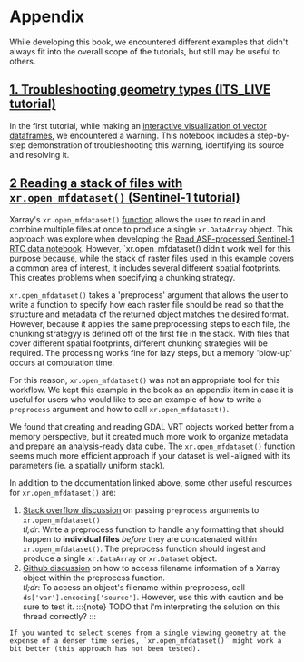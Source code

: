 # Appendix

While developing this book, we encountered different examples that didn't always fit into the overall scope of the tutorials, but still may be useful to others. 

## [1. Troubleshooting geometry types (ITS_LIVE tutorial)](nbs/1_handle_mult_geom_types.ipynb)

In the first tutorial, while making an [interactive visualization of vector dataframes](../itslive_nbs/3_combining_raster_vector_data.ipynb), we encountered a warning. This notebook includes a step-by-step demonstration of troubleshooting this warning, identifying its source and resolving it. 

## [2 Reading a stack of files with `xr.open_mfdataset()` (Sentinel-1 tutorial)](nbs/2_read_w_xropen_mfdataset.ipynb)

Xarray's `xr.open_mfdataset()` [function](https://docs.xarray.dev/en/stable/generated/xarray.open_mfdataset.html) allows the user to read in and combine multiple files at once to produce a single `xr.DataArray` object. This approach was explore when developing the [Read ASF-processed Sentinel-1 RTC data notebook](../tutorial2/nbs/1_read_asf_data.ipynb). However, `xr.open_mfdataset() didn't work well for this purpose because, while the stack of raster files used in this example covers a common area of interest, it includes several different spatial footprints. This creates problems when specifying a chunking strategy. 

`xr.open_mfdataset()` takes a 'preprocess' argument that allows the user to write a function to specify how each raster file should be read so that the structure and metadata of the returned object matches the desired format. However, because it applies the same preprocessing steps to each file, the chunking strategyy is defined off of the first file in the stack. With files that cover different spatial footprints, different chunking strategies will be required. The processing works fine for lazy steps, but a memory 'blow-up' occurs at computation time. 

For this reason, `xr.open_mfdataset()` was not an appropriate tool for this workflow. We kept this example in the book as an appendix item in case it is useful for users who would like to see an example of how to write a `preprocess` argument and how to call `xr.open_mfdataset()`. 

We found that creating and reading GDAL VRT objects worked better from a memory perspective, but it created much more work to organize metadata and prepare an analysis-ready data cube. The `xr.open_mfdataset()` function seems much more efficient approach if your dataset is well-aligned with its parameters (ie. a spatially uniform stack).

In addition to the documentation linked above, some other useful resources for `xr.open_mfdataset()` are: 

1. [Stack overflow discussion](https://stackoverflow.com/questions/51709266/using-xarray-to-open-a-multi-file-dataset-when-both-the-files-and-dataset-have-a) on passing `preprocess` arguments to `xr.open_mfdataset()`  
    *tl;dr*: Write a preprocess function to handle any formatting that should happen to **individual files** *before* they are concatenated within `xr.open_mfdataset()`. The preprocess function should ingest and produce a single `xr.DataArray` or `xr.Dataset` object.   
2. [Github discussion](https://github.com/pydata/xarray/issues/2550) on how to access filename information of a Xarray object within the preprocess function.   
    *tl;dr*: To access an object's filename within preprocess, call `ds['var'].encoding['source']`. However, use this with caution and be sure to test it. 
:::{note}
TODO that i'm interpreting the solution on this thread correctly?
:::

```{note}
If you wanted to select scenes from a single viewing geometry at the expense of a denser time series, `xr.open_mfdataset()` might work a bit better (this approach has not been tested).
```